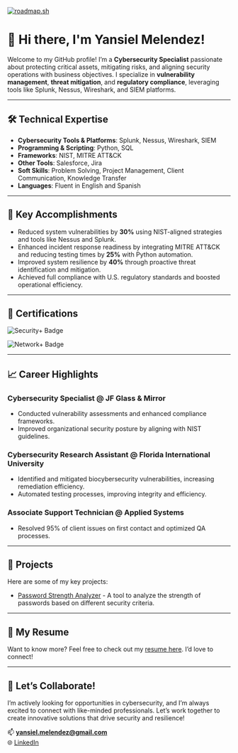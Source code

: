 [![roadmap.sh](https://roadmap.sh/card/wide/674ad394503943107598967d?variant=dark)](https://roadmap.sh)

# 👋 Hi there, I'm Yansiel Melendez!

Welcome to my GitHub profile! I’m a **Cybersecurity Specialist** passionate about protecting critical assets, mitigating risks, and aligning security operations with business objectives. I specialize in **vulnerability management**, **threat mitigation**, and **regulatory compliance**, leveraging tools like Splunk, Nessus, Wireshark, and SIEM platforms.

---

## 🛠️ Technical Expertise

- **Cybersecurity Tools & Platforms**: Splunk, Nessus, Wireshark, SIEM
- **Programming & Scripting**: Python, SQL
- **Frameworks**: NIST, MITRE ATT&CK
- **Other Tools**: Salesforce, Jira
- **Soft Skills**: Problem Solving, Project Management, Client Communication, Knowledge Transfer
- **Languages**: Fluent in English and Spanish

---

## 🌟 Key Accomplishments

- Reduced system vulnerabilities by **30%** using NIST-aligned strategies and tools like Nessus and Splunk.
- Enhanced incident response readiness by integrating MITRE ATT&CK and reducing testing times by **25%** with Python automation.
- Improved system resilience by **40%** through proactive threat identification and mitigation.
- Achieved full compliance with U.S. regulatory standards and boosted operational efficiency.

---

## 📜 Certifications

![Security+ Badge](https://images.credly.com/size/150x150/images/15c4becc-3880-49e4-bcb3-f842ac092a2e/security_plus_badge.png)

![Network+ Badge](https://images.credly.com/size/150x150/images/17a3198c-d3fe-4459-9866-56d80b39760b/network_plus_badge.png)

---

## 📈 Career Highlights

### Cybersecurity Specialist @ JF Glass & Mirror
- Conducted vulnerability assessments and enhanced compliance frameworks.
- Improved organizational security posture by aligning with NIST guidelines.

### Cybersecurity Research Assistant @ Florida International University
- Identified and mitigated biocybersecurity vulnerabilities, increasing remediation efficiency.
- Automated testing processes, improving integrity and efficiency.

### Associate Support Technician @ Applied Systems
- Resolved 95% of client issues on first contact and optimized QA processes.

---

## 🔨 Projects

Here are some of my key projects:

- [Password Strength Analyzer](https://github.com/YMQSec/Projects/tree/main/Password%20Strength%20Analyzer) - A tool to analyze the strength of passwords based on different security criteria.

---

## 📄 My Resume

Want to know more? Feel free to check out my [resume here](https://github.com/YMQSec/YMQSec.github.io/blob/275af1f4f51767632c721f574aafd51606867ffb/Resume/Yansiel_Melendez_Resume.pdf). I’d love to connect!

---

## 🤝 Let’s Collaborate!

I’m actively looking for opportunities in cybersecurity, and I’m always excited to connect with like-minded professionals. Let’s work together to create innovative solutions that drive security and resilience!

📫 **yansiel.melendez@gmail.com**  
🌐 [LinkedIn](https://www.linkedin.com/in/yansiel-melendez/)
